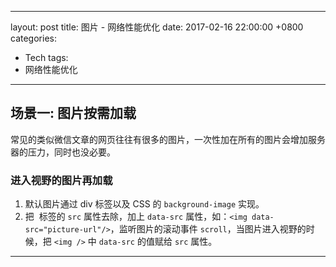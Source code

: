 
---
layout: post
title: 图片 - 网络性能优化
date: 2017-02-16 22:00:00 +0800
categories:
- Tech
tags:
- 网络性能优化

---


## 场景一: 图片按需加载

常见的类似微信文章的网页往往有很多的图片，一次性加在所有的图片会增加服务器的压力，同时也没必要。

### 进入视野的图片再加载

1. 默认图片通过 div 标签以及 CSS 的 `background-image` 实现。
2. 把 <img /> 标签的 `src` 属性去除，加上 `data-src` 属性，如：`<img data-src="picture-url"/>`，监听图片的滚动事件 `scroll`，当图片进入视野的时候，把 `<img />` 中 `data-src` 的值赋给 `src` 属性。

----
